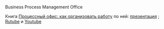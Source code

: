 Business Process Management Office

Книга [Процессный офис: как организовать работу](https://ridero.ru/books/processnyi_ofis_kak_organizovat_rabotu/) по ней: [презентация](https://www.businessstudio.ru/upload/files/Processnyj_ofis_Kak_organizovat'_rabotu_Repin.pdf) ;  [Rutube](https://rutube.ru/video/cc9ceebda92b5e0e651baab1b96b53e6/) и [Youtube](https://youtu.be/bi2XiD48U7A) 
